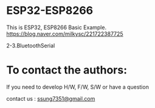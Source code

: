 # ESP32-ESP8266

   This is ESP32, ESP8266 Basic Example. 
   https://blog.naver.com/milkysc/221722387725
   
   2-3.BluetoothSerial

# To contact the authors:

If you need to develop H/W, F/W, S/W or have a question

contact us : ssung7351@gmail.com

